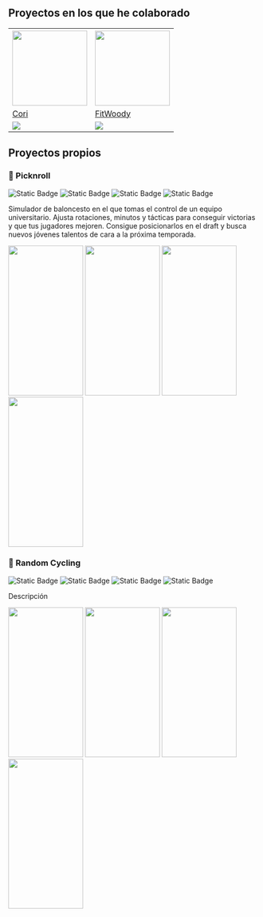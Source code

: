 ## Proyectos en los que he colaborado

<table>
  <tr>
    <th>
      <img src="https://is1-ssl.mzstatic.com/image/thumb/Purple116/v4/b6/94/7a/b6947a1e-531c-4233-4495-0167aaf18594/AppIcon-0-1x_U007emarketing-0-10-0-85-220.png/246x0w.webp" width="150" height="150">
    </th>
    <th>
      <img src="https://is1-ssl.mzstatic.com/image/thumb/Purple126/v4/54/ac/a2/54aca21d-f9ac-907f-98cb-aae4ddc49691/AppIcon-0-1x_U007epad-0-0-0-0-0-P3-85-220-0.png/246x0w.webp" width="150" height="150">
    </th>
  </tr>
  <tr>
    <td><a href="https://apps.apple.com/pa/app/cori-diabetes-simplificada/id1527053345">Cori</a></td>
    <td><a href="https://apps.apple.com/ec/app/fitwoody/id6449358284">FitWoody</a></td></td>
  </tr>
  <tr>
    <td><img src="https://img.shields.io/badge/iOS-grey?logo=Apple"></td>
    <td><img src="https://img.shields.io/badge/iOS-grey?logo=Apple"></td>
  </tr>
</table>




## Proyectos propios
### 🏀 Picknroll

![Static Badge](https://img.shields.io/badge/Android-grey?logo=Android)
![Static Badge](https://img.shields.io/badge/Compose-orange)
![Static Badge](https://img.shields.io/badge/Room-orange)
![Static Badge](https://img.shields.io/badge/Corrutinas-orange)

Simulador de baloncesto en el que tomas el control de un equipo universitario. Ajusta rotaciones, minutos y tácticas para conseguir victorias y que tus jugadores mejoren. Consigue posicionarlos en el draft y busca nuevos jóvenes talentos de cara a la próxima temporada.
<div class="inline-block">
  <img src="https://lh3.googleusercontent.com/pw/ADCreHf41v_VSqQNefwXlwUpJeYa7HzU1D-DijcPXOl16_ecKeXIY5Dd6CcJXFHrevN-z6uoaOUyhcelKJ9E0yyfUEOrf1Vbcr8k57rOPZLCshnY2e_PPxWLU_gwqq9E3zIORq_BTzhscHwlwoF4R8E-AeDn=w426-h866-s-no?authuser=0" width="150" height="300">
  <img src="https://lh3.googleusercontent.com/pw/ADCreHf41v_VSqQNefwXlwUpJeYa7HzU1D-DijcPXOl16_ecKeXIY5Dd6CcJXFHrevN-z6uoaOUyhcelKJ9E0yyfUEOrf1Vbcr8k57rOPZLCshnY2e_PPxWLU_gwqq9E3zIORq_BTzhscHwlwoF4R8E-AeDn=w426-h866-s-no?authuser=0" width="150" height="300">
  <img src="https://lh3.googleusercontent.com/pw/ADCreHf41v_VSqQNefwXlwUpJeYa7HzU1D-DijcPXOl16_ecKeXIY5Dd6CcJXFHrevN-z6uoaOUyhcelKJ9E0yyfUEOrf1Vbcr8k57rOPZLCshnY2e_PPxWLU_gwqq9E3zIORq_BTzhscHwlwoF4R8E-AeDn=w426-h866-s-no?authuser=0" width="150" height="300">
  <img src="https://lh3.googleusercontent.com/pw/ADCreHf41v_VSqQNefwXlwUpJeYa7HzU1D-DijcPXOl16_ecKeXIY5Dd6CcJXFHrevN-z6uoaOUyhcelKJ9E0yyfUEOrf1Vbcr8k57rOPZLCshnY2e_PPxWLU_gwqq9E3zIORq_BTzhscHwlwoF4R8E-AeDn=w426-h866-s-no?authuser=0" width="150" height="300">
</div>

### 🚵 Random Cycling

![Static Badge](https://img.shields.io/badge/Android-grey?logo=Android)
![Static Badge](https://img.shields.io/badge/Compose-orange)
![Static Badge](https://img.shields.io/badge/Room-orange)
![Static Badge](https://img.shields.io/badge/Corrutinas-orange)

Descripción
<div class="inline-block">
  <img src="https://lh3.googleusercontent.com/pw/ADCreHf41v_VSqQNefwXlwUpJeYa7HzU1D-DijcPXOl16_ecKeXIY5Dd6CcJXFHrevN-z6uoaOUyhcelKJ9E0yyfUEOrf1Vbcr8k57rOPZLCshnY2e_PPxWLU_gwqq9E3zIORq_BTzhscHwlwoF4R8E-AeDn=w426-h866-s-no?authuser=0" width="150" height="300">
  <img src="https://lh3.googleusercontent.com/pw/ADCreHf41v_VSqQNefwXlwUpJeYa7HzU1D-DijcPXOl16_ecKeXIY5Dd6CcJXFHrevN-z6uoaOUyhcelKJ9E0yyfUEOrf1Vbcr8k57rOPZLCshnY2e_PPxWLU_gwqq9E3zIORq_BTzhscHwlwoF4R8E-AeDn=w426-h866-s-no?authuser=0" width="150" height="300">
  <img src="https://lh3.googleusercontent.com/pw/ADCreHf41v_VSqQNefwXlwUpJeYa7HzU1D-DijcPXOl16_ecKeXIY5Dd6CcJXFHrevN-z6uoaOUyhcelKJ9E0yyfUEOrf1Vbcr8k57rOPZLCshnY2e_PPxWLU_gwqq9E3zIORq_BTzhscHwlwoF4R8E-AeDn=w426-h866-s-no?authuser=0" width="150" height="300">
  <img src="https://lh3.googleusercontent.com/pw/ADCreHf41v_VSqQNefwXlwUpJeYa7HzU1D-DijcPXOl16_ecKeXIY5Dd6CcJXFHrevN-z6uoaOUyhcelKJ9E0yyfUEOrf1Vbcr8k57rOPZLCshnY2e_PPxWLU_gwqq9E3zIORq_BTzhscHwlwoF4R8E-AeDn=w426-h866-s-no?authuser=0" width="150" height="300">
</div>
